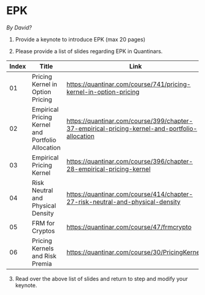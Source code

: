 # EPK

*By David?* 

1. Provide a keynote to introduce EPK (max 20 pages) 

2. Please provide a list of slides regarding EPK in Quantinars.


|Index| Title | Link |
| -- | -- | --- |
| 01 | Pricing Kernel in Option Pricing | https://quantinar.com/course/741/pricing-kernel-in-option-pricing |
| 02 | Empirical Pricing Kernel and Portfolio Allocation | https://quantinar.com/course/399/chapter-37-empirical-pricing-kernel-and-portfolio-allocation |
| 03 | Empirical Pricing Kernel | https://quantinar.com/course/396/chapter-28-empirical-pricing-kernel |
| 04 | Risk Neutral and Physical Density | https://quantinar.com/course/414/chapter-27-risk-neutral-and-physical-density |
| 05 | FRM for Cryptos | https://quantinar.com/course/47/frmcrypto |
| 06 | Pricing Kernels and Risk Premia | https://quantinar.com/course/30/PricingKernels |

3. Read over the above list of slides and return to step and modify your keynote. 
